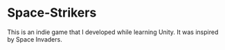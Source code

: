 # Space-Strikers
This is an indie game that I developed while learning Unity. It was inspired by Space Invaders.
